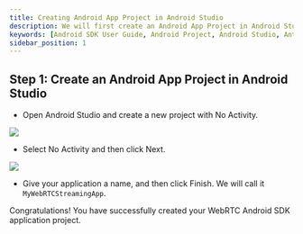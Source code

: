 ```yaml
---
title: Creating Android App Project in Android Studio
description: We will first create an Android App Project in Android Studio
keywords: [Android SDK User Guide, Android Project, Android Studio, Ant Media Server Documentation, Ant Media Server Tutorials]
sidebar_position: 1
---
```


## Step 1: Create an Android App Project in Android Studio

 - Open Android Studio and create a new project with No Activity.

![](@site/static/img/sdk-integration/android-sdk/android-new-project-page.png)

 - Select No Activity and then click Next.

![](@site/static/img/sdk-integration/android-sdk/android-project-naming-screen.png)

 - Give your application a name, and then click Finish. We will call it
   `MyWebRTCStreamingApp`.

Congratulations! You have successfully created your WebRTC Android SDK application project.
